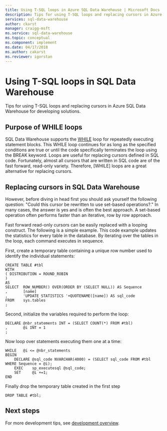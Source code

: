 ```yaml
---
title: Using T-SQL loops in Azure SQL Data Warehouse | Microsoft Docs
description: Tips for using T-SQL loops and replacing cursors in Azure SQL Data Warehouse for developing solutions.
services: sql-data-warehouse
author: ckarst
manager: craigg-msft
ms.service: sql-data-warehouse
ms.topic: conceptual
ms.component: implement
ms.date: 04/17/2018
ms.author: cakarst
ms.reviewer: igorstan
---
```


# Using T-SQL loops in SQL Data Warehouse
Tips for using T-SQL loops and replacing cursors in Azure SQL Data Warehouse for developing solutions.

## Purpose of WHILE loops

SQL Data Warehouse supports the [WHILE](/sql/t-sql/language-elements/while-transact-sql) loop for repeatedly executing statement blocks. This WHILE loop continues for as long as the specified conditions are true or until the code specifically terminates the loop using the BREAK keyword. Loops are useful for replacing cursors defined in SQL code. Fortunately, almost all cursors that are written in SQL code are of the fast forward, read-only variety. Therefore, [WHILE] loops are a great alternative for replacing cursors.

## Replacing cursors in SQL Data Warehouse
However, before diving in head first you should ask yourself the following question: "Could this cursor be rewritten to use set-based operations?." In many cases, the answer is yes and is often the best approach. A set-based operation often performs faster than an iterative, row by row approach.

Fast forward read-only cursors can be easily replaced with a looping construct. The following is a simple example. This code example updates the statistics for every table in the database. By iterating over the tables in the loop, each command executes in sequence.

First, create a temporary table containing a unique row number used to identify the individual statements:

```
CREATE TABLE #tbl
WITH
( DISTRIBUTION = ROUND_ROBIN
)
AS
SELECT  ROW_NUMBER() OVER(ORDER BY (SELECT NULL)) AS Sequence
,       [name]
,       'UPDATE STATISTICS '+QUOTENAME([name]) AS sql_code
FROM    sys.tables
;
```

Second, initialize the variables required to perform the loop:

```
DECLARE @nbr_statements INT = (SELECT COUNT(*) FROM #tbl)
,       @i INT = 1
;
```

Now loop over statements executing them one at a time:

```
WHILE   @i <= @nbr_statements
BEGIN
    DECLARE @sql_code NVARCHAR(4000) = (SELECT sql_code FROM #tbl WHERE Sequence = @i);
    EXEC    sp_executesql @sql_code;
    SET     @i +=1;
END
```

Finally drop the temporary table created in the first step

```
DROP TABLE #tbl;
```

## Next steps
For more development tips, see [development overview](sql-data-warehouse-overview-develop.md).

